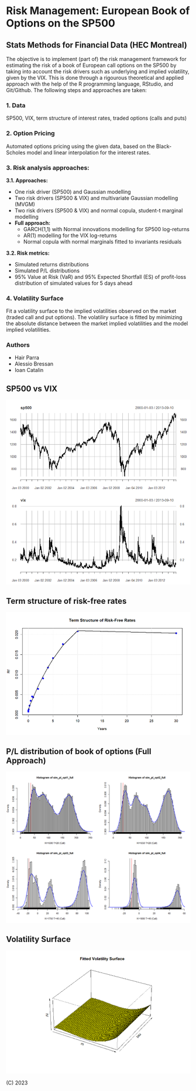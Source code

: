 # Risk Management: European Book of Options on the SP500 
## Stats Methods for Financial Data (HEC Montreal)

The objective is to implement (part of) the risk management framework for estimating the risk of a book of European call options on the SP500 by taking into account the risk drivers such as underlying and implied volatility, given by the VIX. This is done through a rigourous theoretical and applied approach with the help of the R programming language, RStudio, and Git/Github. The following steps and approaches are taken: 

### 1. Data 
SP500, VIX, term structure of interest rates, traded options (calls and puts) 

### 2. Option Pricing
Automated options pricing using the given data, based on the Black-Scholes model and linear interpolation for the interest rates. 

### 3. Risk analysis approaches: 

**3.1. Approaches:** 

- One risk driver (SP500) and Gaussian modelling
- Two risk drivers (SP500 & VIX) and multivariate Gaussian modelling (MVGM)
- Two risk drivers (SP500 & VIX) and normal copula, student-t marginal modelling
- **Full approach:**
  - GARCH(1,1) with Normal innovations modelling for SP500 log-returns
  - AR(1) modelling for the VIX log-returns
  - Normal copula with normal marginals fitted to invariants residuals

**3.2. Risk metrics:** 

- Simulated returns distributions
- Simulated P/L distributions
- 95% Value at Risk (VaR) and 95% Expected Shortfall (ES) of profit-loss distribution of simulated values for 5 days ahead

### 4. Volatility Surface
Fit a volatility surface to the implied volatilities observed on the market (traded call and put options). The volatiliry surface is fitted by minimizing the absolute
distance between the market implied volatilities and the model implied volatilities.

### Authors
- Hair Parra 
- Alessio Bressan 
- Ioan Catalin

## SP500 vs VIX
![](img/sp500_vs_vix.jpg)

## Term structure of risk-free rates
![](img/term_structure.jpg)

## P/L distribution of book of options (Full Approach) 
![](img/full_approach_opt_distr.png)

## Volatility Surface
![](img/volatility_surface.jpg)

(C) 2023
